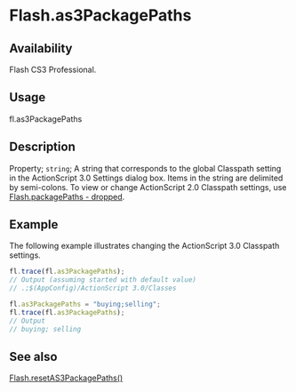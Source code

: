 # Flash.as3PackagePaths

## Availability

Flash CS3 Professional.

## Usage

fl.as3PackagePaths

## Description

Property; `string`; A string that corresponds to the global Classpath setting in the ActionScript 3.0 Settings dialog box. Items in the string are delimited by semi-colons. To view or change ActionScript 2.0 Classpath settings, use [Flash.packagePaths - dropped](../Flash_object/Flash48.md).

## Example

The following example illustrates changing the ActionScript 3.0 Classpath settings.

```javascript
fl.trace(fl.as3PackagePaths);
// Output (assuming started with default value)
// .;$(AppConfig)/ActionScript 3.0/Classes

fl.as3PackagePaths = "buying;selling";
fl.trace(fl.as3PackagePaths);
// Output
// buying; selling
```

## See also

[Flash.resetAS3PackagePaths()](../Flash_object/Flash59.md)
